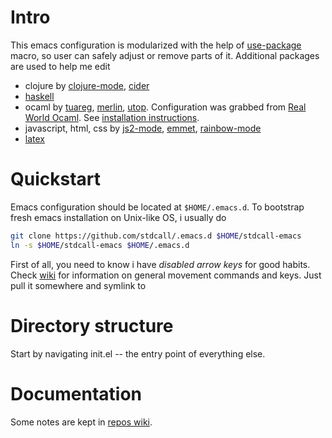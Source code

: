 # Intro

This emacs configuration is modularized with the help of [use-package][1] macro,
so user can safely adjust or remove parts of it. Additional packages are
used to help me edit

* clojure by [clojure-mode][12], [cider][13]
* [haskell](https://github.com/haskell/haskell-mode)
* ocaml by [tuareg][9], [merlin][10], [utop][11].
  Configuration was grabbed from [Real World Ocaml][8].
  See [installation instructions][7].
* javascript, html, css by [js2-mode][5], [emmet][3], [rainbow-mode][4]
* [latex][6]

# Quickstart

Emacs configuration should be located at `$HOME/.emacs.d`. To bootstrap fresh
emacs installation on Unix-like OS, i usually do

```sh
git clone https://github.com/stdcall/.emacs.d $HOME/stdcall-emacs
ln -s $HOME/stdcall-emacs $HOME/.emacs.d
```

First of all, you need to know i have *disabled arrow keys* for good habits.
Check [wiki][2] for information on general movement commands and keys.
Just pull it somewhere and symlink to


# Directory structure

Start by navigating init.el -- the entry point of everything else.

# Documentation

Some notes are kept in [repos wiki][2].

[1]: https://github.com/jwiegley/use-package
[2]: https://github.com/stdcall/.emacs.d/wiki
[3]: https://github.com/smihica/emmet-mode
[4]: http://git.savannah.gnu.org/cgit/emacs/elpa.git/tree/packages/rainbow-mode
[5]: https://github.com/mooz/js2-mode
[6]: https://www.gnu.org/software/auctex/
[7]: https://github.com/realworldocaml/book/wiki/Installation-Instructions
[8]: https://realworldocaml.org/
[9]: https://github.com/ocaml/tuareg
[10]: https://github.com/the-lambda-church/merlin
[11]: https://github.com/diml/utop
[12]: https://github.com/clojure-emacs/clojure-mode
[13]: https://github.com/clojure-emacs/cider
